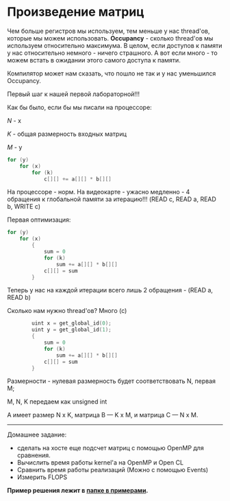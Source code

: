 # Произведение матриц

Чем больше регистров мы используем, тем меньше у нас thread'ов, которые мы можем использовать. **Occupancy** - сколько thread'ов мы используем относительно максимума. В целом, если доступов к памяти у нас относительно немного - ничего страшного. А вот если много - то можем встать в ожидании этого самого доступа к памяти.

Компилятор может нам сказать, что пошло не так и у нас уменьшился Occupancy.

Первый шаг к нашей первой лабораторной!!!

Как бы было, если бы мы писали на процессоре:

$N$ - x

$K$ - общая размерность входных матриц

$M$ - y

```c
for (y)
    for (x)
        for (k)
            c[][] += a[][] * b[][]

```

На процессоре - норм.
На видеокарте - ужасно медленно - 4 обращения к глобальной памяти за итерацию!!! (READ c, READ a, READ b, WRITE c)

Первая оптимизация:

```c
for (y)
    for (x)
        {
            sum = 0
            for (k)
                sum += a[][] * b[][]
            c[][] = sum
        }

```

Теперь у нас на каждой итерации всего лишь 2 обращения - (READ a, READ b)

Сколько нам нужно thread'ов? Много (с)

```c
        uint x = get_global_id(0);
        uint y = get_global_id(1);
        {
            sum = 0
            for (k)
                sum += a[][] * b[][]
            c[][] = sum
        }

```

Размерности - нулевая размерность будет соответствовать N, первая M;

M, N, K передаем как unsigned int

A имеет размер N х K, матрица B — K х M, и матрица C — N х M.

---

Домашнее задание: 
* сделать на хосте еще подсчет матриц с помощью OpenMP для сравнения.
* Вычислить время работы kernel'а на OpenMP и Open CL
* Сравнить время работы реализаций (Можно с помощью Events)
* Измерить FLOPS

**Пример решения лежит в [папке в примерами](../examples/4).**